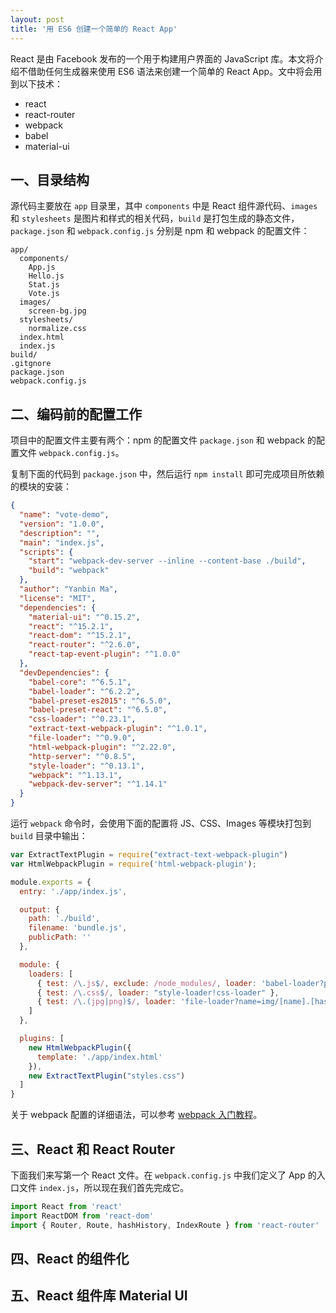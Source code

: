 ```yaml
---
layout: post
title: '用 ES6 创建一个简单的 React App'
---
```


React 是由 Facebook 发布的一个用于构建用户界面的 JavaScript 库。本文将介绍不借助任何生成器来使用 ES6 语法来创建一个简单的 React App。文中将会用到以下技术：

* react
* react-router
* webpack
* babel
* material-ui


## 一、目录结构

源代码主要放在 `app` 目录里，其中 `components` 中是 React 组件源代码、`images` 和 `stylesheets` 是图片和样式的相关代码，`build` 是打包生成的静态文件，`package.json` 和 `webpack.config.js` 分别是 npm 和 webpack 的配置文件：

```
app/
  components/
    App.js
    Hello.js
    Stat.js
    Vote.js
  images/
    screen-bg.jpg
  stylesheets/
    normalize.css
  index.html
  index.js
build/
.gitgnore
package.json
webpack.config.js
```


## 二、编码前的配置工作

项目中的配置文件主要有两个：npm 的配置文件 `package.json` 和 webpack 的配置文件 `webpack.config.js`。

复制下面的代码到 `package.json` 中，然后运行 `npm install` 即可完成项目所依赖的模块的安装：

~~~json
{
  "name": "vote-demo",
  "version": "1.0.0",
  "description": "",
  "main": "index.js",
  "scripts": {
    "start": "webpack-dev-server --inline --content-base ./build",
    "build": "webpack"
  },
  "author": "Yanbin Ma",
  "license": "MIT",
  "dependencies": {
    "material-ui": "^0.15.2",
    "react": "^15.2.1",
    "react-dom": "^15.2.1",
    "react-router": "^2.6.0",
    "react-tap-event-plugin": "^1.0.0"
  },
  "devDependencies": {
    "babel-core": "^6.5.1",
    "babel-loader": "^6.2.2",
    "babel-preset-es2015": "^6.5.0",
    "babel-preset-react": "^6.5.0",
    "css-loader": "^0.23.1",
    "extract-text-webpack-plugin": "^1.0.1",
    "file-loader": "^0.9.0",
    "html-webpack-plugin": "^2.22.0",
    "http-server": "^0.8.5",
    "style-loader": "^0.13.1",
    "webpack": "^1.13.1",
    "webpack-dev-server": "^1.14.1"
  }
}
~~~

运行 `webpack` 命令时，会使用下面的配置将 JS、CSS、Images 等模块打包到 `build` 目录中输出：

~~~js
var ExtractTextPlugin = require("extract-text-webpack-plugin")
var HtmlWebpackPlugin = require('html-webpack-plugin');

module.exports = {
  entry: './app/index.js',

  output: {
    path: './build',
    filename: 'bundle.js',
    publicPath: ''
  },

  module: {
    loaders: [
      { test: /\.js$/, exclude: /node_modules/, loader: 'babel-loader?presets[]=es2015&presets[]=react' },
      { test: /\.css$/, loader: "style-loader!css-loader" },
      { test: /\.(jpg|png)$/, loader: 'file-loader?name=img/[name].[hash].[ext]' }
    ]
  },

  plugins: [
    new HtmlWebpackPlugin({
      template: './app/index.html'
    }),
    new ExtractTextPlugin("styles.css")
  ]
}
~~~

关于 webpack 配置的详细语法，可以参考 [webpack 入门教程](https://hulufei.gitbooks.io/react-tutorial/content/webpack.html)。


## 三、React 和 React Router

下面我们来写第一个 React 文件。在 `webpack.config.js` 中我们定义了 App 的入口文件 `index.js`，所以现在我们首先完成它。

~~~js
import React from 'react'
import ReactDOM from 'react-dom'
import { Router, Route, hashHistory, IndexRoute } from 'react-router'
~~~


## 四、React 的组件化


## 五、React 组件库 Material UI